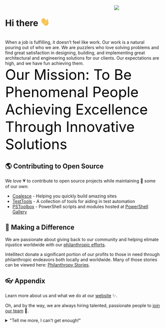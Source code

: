 <a href="https://intellitect.com/">
	<img align="right" width="30%" src="https://intellitect.com/wp-content/uploads/2020/04/IntelliTect_WhiteBlue-Box.svg">
      </a>

# Hi there <img alt="Hi there👋" src="https://raw.githubusercontent.com/BenjaminMichaelis/BenjaminMichaelis/master/gifs/wave.gif" width="30px">
<br>
When a job is fulfilling, it doesn’t feel like work. Our work is a natural pouring out of who we are. We are puzzlers who love solving problems and find great satisfaction in designing, building, and implementing great architectural and engineering solutions for our clients. Our expectations are high, and we have fun achieving them.

<div align="left" font-size:"100px" style="color: black; font-size: 46px; text-decoration: none;">
<a href="https://intellitect.com/home/about-intellitect/" font-size:"100px" style="color: black; font-size: 46px; text-decoration: none;">
Our Mission: To Be Phenomenal People Achieving Excellence Through Innovative Solutions
</a>
</div>

## 🌎 Contributing to Open Source
We love 💗 to contribute to open source projects while maintaining 🧹 some of our own:

- [Coalesce](https://github.com/IntelliTect/Coalesce) - Helping you quickly build amazing sites
- [TestTools](https://github.com/IntelliTect/TestTools) - A collection of tools for aiding in test automation
- [PSToolbox](https://github.com/IntelliTect/PSToolbox) - PowerShell scripts and modules hosted at [PowerShell Gallery](https://www.powershellgallery.com/packages?q=Intellitect)

## 🤝 Making a Difference
We are passionate about giving back to our community and helping elimate injustice worldwide with our [philanthropic efforts](https://intellitect.com/about/philanthropy/).

Intellitect donate a significant portion of our profits to those in need through philanthropic endeavors both locally and worldwide.
Many of those stories can be viewed here: [Philanthropy Stories](https://intellitect.com/about/philanthropy/stories/).

## 👓 Appendix
Learn more about us and what we do at our [website](https://intellitect.com/) ✨.

Oh, and by the way, we are always hiring talented, passionate people to [join our team](https://intellitect.com/join-our-team/) 🙌.
<br>
<details>
    <summary>"Tell me more, I can't get enough!"</summary>
    <br>
    <ul>
	<li>🚂Developers at IntelliTect love making the most of their time and have many hobbies including:</li>
	    	<ul>
			<li>🚴 Mountain Biking</li>
			<li>⛷️ Skiing</li>
			<li>👨‍🏫 Teaching</li>
			<li>✈️ Traveling</li>
			<li>🎮 Video Games</li>
			<li>...And others!</li>
	    	</ul>
	    <br>
	    <li>IntelliTect is using the latest technologies including:</li>
		<ul>
			<li>Cloud Computing (both AWS and Azure)</li>
			<li>Big Data, Machine Learning, and Artificial Intelligence (AI)</li>
			<li>.NET Development</li>
			<li>Azure DevOps</li>
			<li>Office365/SharePoint</li>
			<li>Enterprise Application Integration</li>
	    	</ul>
	    <br>
	    <li>IntelliTect works with clients in many industries including:</li>
		<ul>
			<li>Utilities</li>
			<li>Manufacturing</li>
			<li>Healthcare</li>
			<li>Insurance</li>
			<li>And more!</li>
	      </ul>
	   <br>
	   <li>Our team includes the best and brightest software engineers who have many achievements including:</li>
	    <ul>
		    	<li>Microsoft Regional Director</li>
			<li>Microsoft MVPs</li>
			<li>Scrum Masters</li>
			<li>AWS Certified Developers</li>
		    	<li>Certified HubSpot Developers</li>
			<li>And the list goes on!</li>
	     </ul>
   </ul>
</details>
